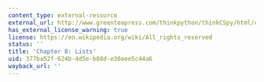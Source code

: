 ```yaml
---
content_type: external-resource
external_url: http://www.greenteapress.com/thinkpython/thinkCSpy/html/chap08.html
has_external_license_warning: true
license: https://en.wikipedia.org/wiki/All_rights_reserved
status: ''
title: 'Chapter 8: Lists'
uid: 377ba52f-624b-4d5e-b08d-e30aee5c44a6
wayback_url: ''
---
```

